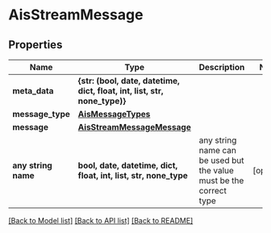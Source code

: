 # AisStreamMessage


## Properties
Name | Type | Description | Notes
------------ | ------------- | ------------- | -------------
**meta_data** | **{str: (bool, date, datetime, dict, float, int, list, str, none_type)}** |  | 
**message_type** | [**AisMessageTypes**](AisMessageTypes.md) |  | 
**message** | [**AisStreamMessageMessage**](AisStreamMessageMessage.md) |  | 
**any string name** | **bool, date, datetime, dict, float, int, list, str, none_type** | any string name can be used but the value must be the correct type | [optional]

[[Back to Model list]](../README.md#documentation-for-models) [[Back to API list]](../README.md#documentation-for-api-endpoints) [[Back to README]](../README.md)


